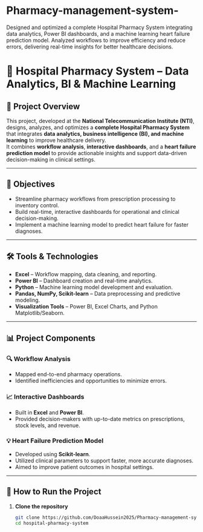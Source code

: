 # Pharmacy-management-system-
Designed and optimized a complete Hospital Pharmacy System integrating data analytics, Power BI dashboards, and a machine learning heart failure prediction model. Analyzed workflows to improve efficiency and reduce errors, delivering real-time insights for better healthcare decisions.
# 🏥 Hospital Pharmacy System – Data Analytics, BI & Machine Learning

## 📌 Project Overview
This project, developed at the **National Telecommunication Institute (NTI)**, designs, analyzes, and optimizes a **complete Hospital Pharmacy System** that integrates **data analytics, business intelligence (BI), and machine learning** to improve healthcare delivery.  
It combines **workflow analysis**, **interactive dashboards**, and a **heart failure prediction model** to provide actionable insights and support data-driven decision-making in clinical settings.

---

## 🎯 Objectives
- Streamline pharmacy workflows from prescription processing to inventory control.
- Build real-time, interactive dashboards for operational and clinical decision-making.
- Implement a machine learning model to predict heart failure for faster diagnoses.

---

## 🛠️ Tools & Technologies
- **Excel** – Workflow mapping, data cleaning, and reporting.
- **Power BI** – Dashboard creation and real-time analytics.
- **Python** – Machine learning model development and evaluation.
- **Pandas, NumPy, Scikit-learn** – Data preprocessing and predictive modeling.
- **Visualization Tools** – Power BI, Excel Charts, and Python Matplotlib/Seaborn.

---

## 📊 Project Components
### 🔍 Workflow Analysis
- Mapped end-to-end pharmacy operations.
- Identified inefficiencies and opportunities to minimize errors.

### 📈 Interactive Dashboards
- Built in **Excel** and **Power BI**.
- Provided decision-makers with up-to-date metrics on prescriptions, stock levels, and revenue.

### 💡 Heart Failure Prediction Model
- Developed using **Scikit-learn**.
- Utilized clinical parameters to support faster, more accurate diagnoses.
- Aimed to improve patient outcomes in hospital settings.

---

## 🚀 How to Run the Project
1. **Clone the repository**  
   ```bash
   git clone https://github.com/DoaaHussein2025/Pharmacy-management-system-.git
   cd hospital-pharmacy-system

